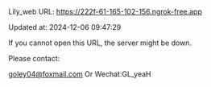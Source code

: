 Lily_web URL: https://222f-61-165-102-156.ngrok-free.app

Updated at: 2024-12-06 09:47:29

If you cannot open this URL, the server might be down.

Please contact: 

goley04@foxmail.com Or Wechat:GL_yeaH